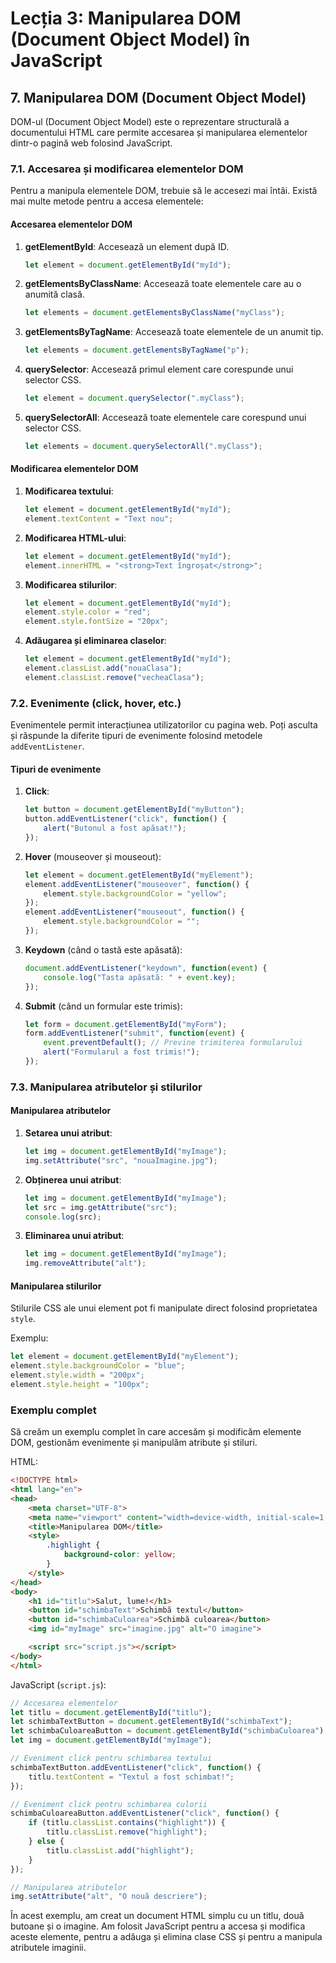 # Lecția 3: Manipularea DOM (Document Object Model) în JavaScript

## 7. Manipularea DOM (Document Object Model)

DOM-ul (Document Object Model) este o reprezentare structurală a documentului HTML care permite accesarea și manipularea elementelor dintr-o pagină web folosind JavaScript.

### 7.1. Accesarea și modificarea elementelor DOM

Pentru a manipula elementele DOM, trebuie să le accesezi mai întâi. Există mai multe metode pentru a accesa elementele:

#### Accesarea elementelor DOM

1. **getElementById**: Accesează un element după ID.
   ```javascript
   let element = document.getElementById("myId");
   ```

2. **getElementsByClassName**: Accesează toate elementele care au o anumită clasă.
   ```javascript
   let elements = document.getElementsByClassName("myClass");
   ```

3. **getElementsByTagName**: Accesează toate elementele de un anumit tip.
   ```javascript
   let elements = document.getElementsByTagName("p");
   ```

4. **querySelector**: Accesează primul element care corespunde unui selector CSS.
   ```javascript
   let element = document.querySelector(".myClass");
   ```

5. **querySelectorAll**: Accesează toate elementele care corespund unui selector CSS.
   ```javascript
   let elements = document.querySelectorAll(".myClass");
   ```

#### Modificarea elementelor DOM

1. **Modificarea textului**:
   ```javascript
   let element = document.getElementById("myId");
   element.textContent = "Text nou";
   ```

2. **Modificarea HTML-ului**:
   ```javascript
   let element = document.getElementById("myId");
   element.innerHTML = "<strong>Text îngroșat</strong>";
   ```

3. **Modificarea stilurilor**:
   ```javascript
   let element = document.getElementById("myId");
   element.style.color = "red";
   element.style.fontSize = "20px";
   ```

4. **Adăugarea și eliminarea claselor**:
   ```javascript
   let element = document.getElementById("myId");
   element.classList.add("nouaClasa");
   element.classList.remove("vecheaClasa");
   ```

### 7.2. Evenimente (click, hover, etc.)

Evenimentele permit interacțiunea utilizatorilor cu pagina web. Poți asculta și răspunde la diferite tipuri de evenimente folosind metodele `addEventListener`.

#### Tipuri de evenimente

1. **Click**:
   ```javascript
   let button = document.getElementById("myButton");
   button.addEventListener("click", function() {
       alert("Butonul a fost apăsat!");
   });
   ```

2. **Hover** (mouseover și mouseout):
   ```javascript
   let element = document.getElementById("myElement");
   element.addEventListener("mouseover", function() {
       element.style.backgroundColor = "yellow";
   });
   element.addEventListener("mouseout", function() {
       element.style.backgroundColor = "";
   });
   ```

3. **Keydown** (când o tastă este apăsată):
   ```javascript
   document.addEventListener("keydown", function(event) {
       console.log("Tasta apăsată: " + event.key);
   });
   ```

4. **Submit** (când un formular este trimis):
   ```javascript
   let form = document.getElementById("myForm");
   form.addEventListener("submit", function(event) {
       event.preventDefault(); // Previne trimiterea formularului
       alert("Formularul a fost trimis!");
   });
   ```

### 7.3. Manipularea atributelor și stilurilor

#### Manipularea atributelor

1. **Setarea unui atribut**:
   ```javascript
   let img = document.getElementById("myImage");
   img.setAttribute("src", "nouaImagine.jpg");
   ```

2. **Obținerea unui atribut**:
   ```javascript
   let img = document.getElementById("myImage");
   let src = img.getAttribute("src");
   console.log(src);
   ```

3. **Eliminarea unui atribut**:
   ```javascript
   let img = document.getElementById("myImage");
   img.removeAttribute("alt");
   ```

#### Manipularea stilurilor

Stilurile CSS ale unui element pot fi manipulate direct folosind proprietatea `style`.

Exemplu:
```javascript
let element = document.getElementById("myElement");
element.style.backgroundColor = "blue";
element.style.width = "200px";
element.style.height = "100px";
```

### Exemplu complet

Să creăm un exemplu complet în care accesăm și modificăm elemente DOM, gestionăm evenimente și manipulăm atribute și stiluri.

HTML:
```html
<!DOCTYPE html>
<html lang="en">
<head>
    <meta charset="UTF-8">
    <meta name="viewport" content="width=device-width, initial-scale=1.0">
    <title>Manipularea DOM</title>
    <style>
        .highlight {
            background-color: yellow;
        }
    </style>
</head>
<body>
    <h1 id="titlu">Salut, lume!</h1>
    <button id="schimbaText">Schimbă textul</button>
    <button id="schimbaCuloarea">Schimbă culoarea</button>
    <img id="myImage" src="imagine.jpg" alt="O imagine">

    <script src="script.js"></script>
</body>
</html>
```

JavaScript (`script.js`):
```javascript
// Accesarea elementelor
let titlu = document.getElementById("titlu");
let schimbaTextButton = document.getElementById("schimbaText");
let schimbaCuloareaButton = document.getElementById("schimbaCuloarea");
let img = document.getElementById("myImage");

// Eveniment click pentru schimbarea textului
schimbaTextButton.addEventListener("click", function() {
    titlu.textContent = "Textul a fost schimbat!";
});

// Eveniment click pentru schimbarea culorii
schimbaCuloareaButton.addEventListener("click", function() {
    if (titlu.classList.contains("highlight")) {
        titlu.classList.remove("highlight");
    } else {
        titlu.classList.add("highlight");
    }
});

// Manipularea atributelor
img.setAttribute("alt", "O nouă descriere");
```

În acest exemplu, am creat un document HTML simplu cu un titlu, două butoane și o imagine. Am folosit JavaScript pentru a accesa și modifica aceste elemente, pentru a adăuga și elimina clase CSS și pentru a manipula atributele imaginii.
